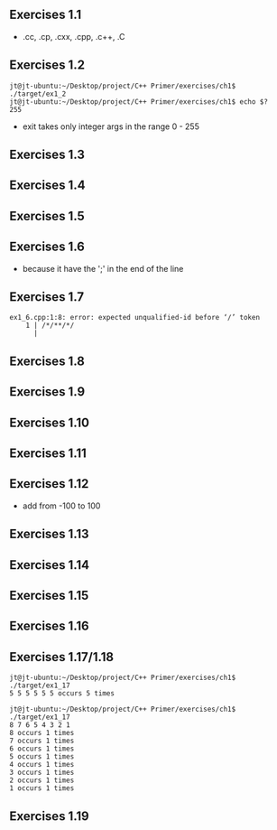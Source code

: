 ## Exercises 1.1
- .cc, .cp, .cxx, .cpp, .c++, .C

## Exercises 1.2
```
jt@jt-ubuntu:~/Desktop/project/C++ Primer/exercises/ch1$ ./target/ex1_2 
jt@jt-ubuntu:~/Desktop/project/C++ Primer/exercises/ch1$ echo $?
255
```
- exit takes only integer args in the range 0 - 255

## Exercises 1.3 

## Exercises 1.4 

## Exercises 1.5

## Exercises 1.6
- because it have the ';' in the end of the line

## Exercises 1.7
```
ex1_6.cpp:1:8: error: expected unqualified-id before ‘/’ token
    1 | /*/**/*/
      | 
```

## Exercises 1.8

## Exercises 1.9

## Exercises 1.10

## Exercises 1.11

## Exercises 1.12
- add from -100 to 100

## Exercises 1.13

## Exercises 1.14

## Exercises 1.15

## Exercises 1.16

## Exercises 1.17/1.18
```
jt@jt-ubuntu:~/Desktop/project/C++ Primer/exercises/ch1$ ./target/ex1_17
5 5 5 5 5 5 occurs 5 times
```

```
jt@jt-ubuntu:~/Desktop/project/C++ Primer/exercises/ch1$ ./target/ex1_17
8 7 6 5 4 3 2 1 
8 occurs 1 times
7 occurs 1 times
6 occurs 1 times
5 occurs 1 times
4 occurs 1 times
3 occurs 1 times
2 occurs 1 times
1 occurs 1 times
```

## Exercises 1.19